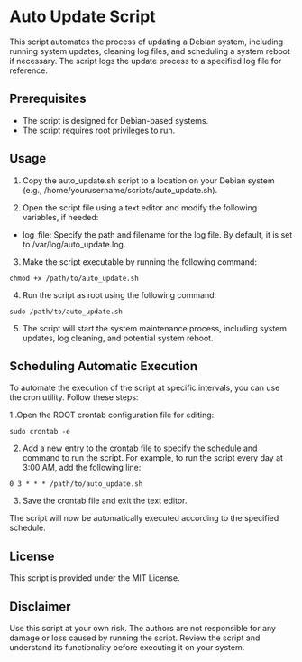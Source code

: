 # Auto Update Script
This script automates the process of updating a Debian system, including running system updates, cleaning log files, and scheduling a system reboot if necessary. The script logs the update process to a specified log file for reference.

## Prerequisites
* The script is designed for Debian-based systems.
* The script requires root privileges to run.
## Usage
1. Copy the auto_update.sh script to a location on your Debian system (e.g., /home/yourusername/scripts/auto_update.sh).

2. Open the script file using a text editor and modify the following variables, if needed:

  * log_file: Specify the path and filename for the log file. By default, it is set to /var/log/auto_update.log.
3. Make the script executable by running the following command:
```
chmod +x /path/to/auto_update.sh
```
4. Run the script as root using the following command:
```
sudo /path/to/auto_update.sh
```
5. The script will start the system maintenance process, including system updates, log cleaning, and potential system reboot.

## Scheduling Automatic Execution
To automate the execution of the script at specific intervals, you can use the cron utility. Follow these steps:

1 .Open the ROOT crontab configuration file for editing:
```
sudo crontab -e
```
2. Add a new entry to the crontab file to specify the schedule and command to run the script. For example, to run the script every day at 3:00 AM, add the following line:
```
0 3 * * * /path/to/auto_update.sh
```
3. Save the crontab file and exit the text editor.

The script will now be automatically executed according to the specified schedule.

## License
This script is provided under the MIT License.

## Disclaimer
Use this script at your own risk. The authors are not responsible for any damage or loss caused by running the script. Review the script and understand its functionality before executing it on your system.

